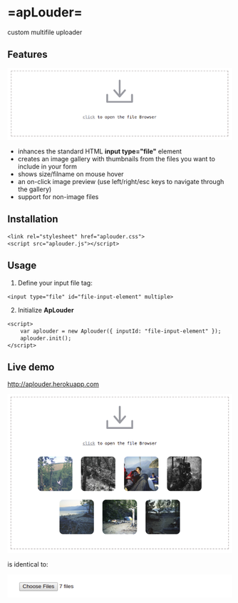 # =apLouder=
custom multifile uploader

## Features
![alt tag](screenshot1.png?raw=true "apLouder")

 * inhances the standard HTML **input type="file"** element
 * creates an image gallery with thumbnails from the files you want to include in your form
 * shows size/filname on mouse hover
 * an on-click image preview (use left/right/esc keys to navigate through the gallery)
 * support for non-image files
 
 
## Installation
```
<link rel="stylesheet" href="aplouder.css">
<script src="aplouder.js"></script>
```
 
## Usage
1. Define your input file tag:
```
<input type="file" id="file-input-element" multiple>
```
2. Initialize **ApLouder**
```
<script>
    var aplouder = new Aplouder({ inputId: "file-input-element" });
    aplouder.init();
</script>
```
## Live demo
http://aplouder.herokuapp.com

![alt tag](screenshot2.png?raw=true "apLouder")

is identical to:

![alt tag](screenshot3.png?raw=true "standard input element")
